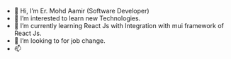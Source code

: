 - 👋 Hi, I’m Er. Mohd Aamir (Software Developer)
- 👀 I’m interested to learn new Technologies.
- 🌱 I’m currently learning React Js with Integration with mui framework of React Js.
- 💞️ I’m looking to for job change.
- 📫

<!---
Aamirsheri7/Aamirsheri7 is a ✨ special ✨ repository because its `README.md` (this file) appears on your GitHub profile.
You can click the Preview link to take a look at your changes.
--->
